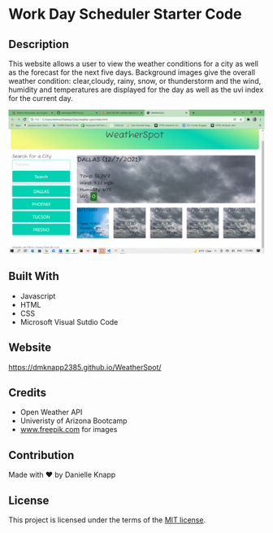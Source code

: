 # Work Day Scheduler Starter Code

## Description 

This website allows a user to view the weather conditions for a city as well as the forecast for the next five days. Background images give the overall weather condition: clear,cloudy, rainy, snow, or thunderstorm and the wind, humidity and temperatures are displayed for the day as well as the uvi index for the current day. 

![Forecast](/images/weatherspot.png "Weather Conditions")

## Built With

* Javascript
* HTML
* CSS
* Microsoft Visual Sutdio Code

## Website

https://dmknapp2385.github.io/WeatherSpot/

## Credits

* Open Weather API
* Univeristy of Arizona Bootcamp
* www.freepik.com for images

## Contribution
Made with ❤ by Danielle Knapp

## License

This project is licensed under the terms of the [MIT license](/license.txt).